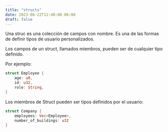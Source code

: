 ```yaml
---
title: "structs"
date: 2023-06-22T12:40:00-06:00
draft: false
---
```


Una struc es una colección de campos con nombre. Es una de las formas de definir tipos de usuario personalizados.

Los campos de un struct, llamados miembros, pueden ser de cualquier tipo definido.

Por ejemplo:

```rust {.codebox}
struct Employee {
    age: u8,
    id: u32,
    role: String,
}
```

Los miembros de Struct pueden ser tipos definidos por el usuario:

```rust {.codebox}
struct Company {
    employees: Vec<Employee>,
    number_of_buildings: u32
}
```
